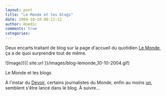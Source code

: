 ```yaml
---
layout: post
title: "Le Monde et les blogs"
date: 2004-10-10 00:12:12
author: Hoedic
comments: true
categories: 
---
```



Deux encarts traitant de blog sur la page d'accueil du quotidien [Le Monde](http://www.lemonde.fr/), ça a de quoi surprendre tout de même.

![Image]({{ site.url }}/images/blog-lemonde_10-10-2004.gif)
<div class="photoattrib">Le Monde et les blogs</div>



À l'instar du [Devoir](http://ledevoir.com/), certains journalistes du Monde, enfin au moins [un](http://passouline.blog.lemonde.fr/), semblent s'être lancé dans le blog. À suivre...